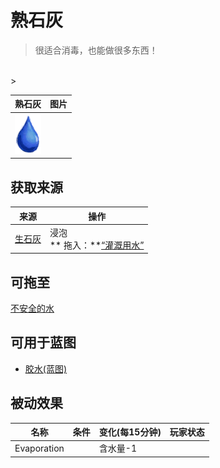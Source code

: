 # 熟石灰  
> 很适合消毒，也能做很多东西！  
<br>  
>   
  
  熟石灰  |   图片   
 ----  |  ----:   
   |  <img decoding="async" src="Sprite/Thirst.png" href="a.md" style="max-width:300px;max-height:300px;">   
  
## 获取来源  
来源  |  操作  
----  |  ----  
[生石灰](Quicklime.md)  |  浸泡<br>** 拖入：**[“灌溉用水”](tag_WaterFresh.md)  
## 可拖至  
[不安全的水](LQ_WaterUnsafe.md)  
## 可用于蓝图  
- [胶水(蓝图)](Bp_Glue.md)  
  
  
## 被动效果  
名称  |  条件  |  变化(每15分钟)  |  玩家状态  
----  |  ----  |  ----  |  ----  
Evaporation  |    |  含水量-1  |    


<script>document.title="熟石灰 - 卡牌生存百科 Card Survival Wiki";</script>